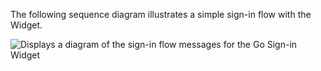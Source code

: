 The following sequence diagram illustrates a simple sign-in flow with the Widget.

<div class="full">

![Displays a diagram of the sign-in flow messages for the Go Sign-in Widget](/img/oie-embedded-sdk/oie-embedded-widget-go-use-case-basic-sign-on.png)

</div>
